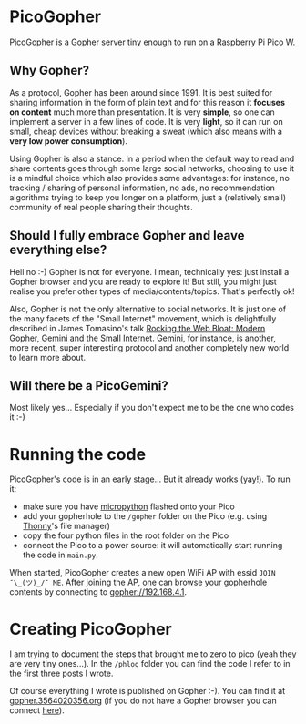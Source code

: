 # PicoGopher

PicoGopher is a Gopher server tiny enough to run on a Raspberry Pi Pico W.

## Why Gopher?

As a protocol, Gopher has been around since 1991. 
It is best suited for sharing information in the form of plain text 
and for this reason it **focuses on content** much more than presentation. 
It is very **simple**, so one can implement a server in a few lines of code.
It is very **light**, so it can run on small, cheap devices without breaking 
a sweat (which also means with a **very low power consumption**).

Using Gopher is also a stance. 
In a period when the default way to read and share contents goes through some 
large social networks, choosing to use it is a mindful choice which also 
provides some advantages: for instance, no tracking / sharing of personal 
information, no ads, no recommendation algorithms trying to keep you longer 
on a platform, just a (relatively small) community of real people sharing 
their thoughts.

## Should I fully embrace Gopher and leave everything else?

Hell no :-) 
Gopher is not for everyone. I mean, technically yes: just install a Gopher 
browser and you are ready to explore it! But still, you might just realise 
you prefer other types of media/contents/topics. That's perfectly ok!

Also, Gopher is not the only alternative to social networks. It is just one 
of the many facets of the "Small Internet" movement, which is delightfully 
described in James Tomasino's talk 
[Rocking the Web Bloat: Modern Gopher, Gemini and the Small Internet](https://media.ccc.de/v/mch2022-83-rocking-the-web-bloat-modern-gopher-gemini-and-the-small-internet). 
[Gemini](https://gemini.circumlunar.space/), for instance, is another, more 
recent, super interesting protocol and another completely new world to learn
more about.

## Will there be a PicoGemini?

Most likely yes... Especially if you don't expect me to be the one who 
codes it :-) 


# Running the code

PicoGopher's code is in an early stage... But it already works (yay!). To
run it:

- make sure you have [micropython](https://micropython.org/download/rp2-pico-w/)
flashed onto your Pico
- add your gopherhole to the `/gopher` folder on the Pico (e.g. using
  [Thonny](https://thonny.org/)'s file manager)
- copy the four python files in the root folder on the Pico
- connect the Pico to a power source: it will automatically start running
  the code in `main.py`.

When started, PicoGopher creates a new open WiFi AP with essid `JOIN ¯\_(ツ)_/¯ ME`.
After joining the AP, one can browse your gopherhole contents by connecting
to [gopher://192.168.4.1](gopher://192.168.4.1).


# Creating PicoGopher

I am trying to document the steps that brought me to zero to pico (yeah they 
are very tiny ones...). In the `/phlog` folder you can find the code I refer
to in the first three posts I wrote.

Of course everything I wrote is published on Gopher :-). You can find it at
[gopher.3564020356.org](gopher://gopher.3564020356.org) (if you do not have
a Gopher browser you can connect [here](https://gopher.floodgap.com/gopher/gw?a=gopher%3A%2F%2Fgopher.3564020356.org)).



